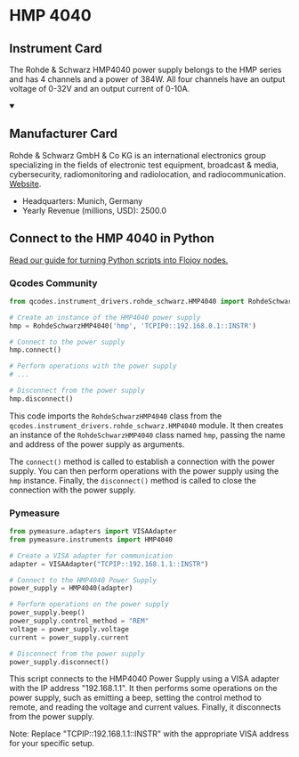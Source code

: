 
# HMP 4040

## Instrument Card

The Rohde & Schwarz HMP4040 power supply belongs to the HMP series and has 4 channels and a power of 384W. All four channels have an output voltage of 0-32V and an output current of 0-10A.

<details open>
<summary><h2>Manufacturer Card</h2></summary>
Rohde & Schwarz GmbH & Co KG is an international electronics group specializing in the fields of electronic test equipment, broadcast & media, cybersecurity, radiomonitoring and radiolocation, and radiocommunication. <a href=https://www.rohde-schwarz.com/ca/home_48230.html>Website</a>.

<ul>
  <li>Headquarters: Munich, Germany</li>
  <li>Yearly Revenue (millions, USD): 2500.0</li>
</ul>
</details>

## Connect to the HMP 4040 in Python

[Read our guide for turning Python scripts into Flojoy nodes.](https://docs.flojoy.ai/custom-nodes/creating-custom-node/)


### Qcodes Community

```python
from qcodes.instrument_drivers.rohde_schwarz.HMP4040 import RohdeSchwarzHMP4040

# Create an instance of the HMP4040 power supply
hmp = RohdeSchwarzHMP4040('hmp', 'TCPIP0::192.168.0.1::INSTR')

# Connect to the power supply
hmp.connect()

# Perform operations with the power supply
# ...

# Disconnect from the power supply
hmp.disconnect()
```

This code imports the `RohdeSchwarzHMP4040` class from the `qcodes.instrument_drivers.rohde_schwarz.HMP4040` module. It then creates an instance of the `RohdeSchwarzHMP4040` class named `hmp`, passing the name and address of the power supply as arguments.

The `connect()` method is called to establish a connection with the power supply. You can then perform operations with the power supply using the `hmp` instance. Finally, the `disconnect()` method is called to close the connection with the power supply.

### Pymeasure


```python
from pymeasure.adapters import VISAAdapter
from pymeasure.instruments import HMP4040

# Create a VISA adapter for communication
adapter = VISAAdapter("TCPIP::192.168.1.1::INSTR")

# Connect to the HMP4040 Power Supply
power_supply = HMP4040(adapter)

# Perform operations on the power supply
power_supply.beep()
power_supply.control_method = "REM"
voltage = power_supply.voltage
current = power_supply.current

# Disconnect from the power supply
power_supply.disconnect()
```

This script connects to the HMP4040 Power Supply using a VISA adapter with the IP address "192.168.1.1". It then performs some operations on the power supply, such as emitting a beep, setting the control method to remote, and reading the voltage and current values. Finally, it disconnects from the power supply.

Note: Replace "TCPIP::192.168.1.1::INSTR" with the appropriate VISA address for your specific setup.

